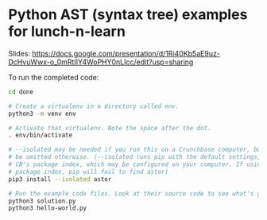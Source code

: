 # Python AST (syntax tree) examples for lunch-n-learn

Slides: https://docs.google.com/presentation/d/1Ri40Kb5aE9uz-DcHvuWwx-o_0mRtIIY4WoPHY0nLIcc/edit?usp=sharing

To run the completed code:

```sh
cd done

# Create a virtualenv in a directory called env.
python3 -m venv env

# Activate that virtualenv. Note the space after the dot.
. env/bin/activate

# --isolated may be needed if you run this on a Crunchbase computer, but can
# be omitted otherwise. (--isolated runs pip with the default settings, ignoring
# CB's package index, which may be configured on your computer. If using the CB
# package index, pip will fail to find astor)
pip3 install --isolated astor

# Run the example code files. Look at their source code to see what's going on.
python3 solution.py
python3 hello-world.py
```
